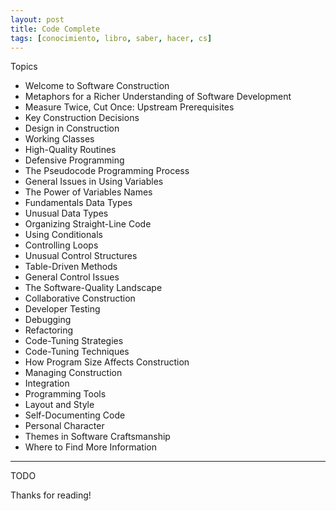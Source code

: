```yaml
---
layout: post
title: Code Complete
tags: [conocimiento, libro, saber, hacer, cs]
---
```


<!--Resumen-->


Topics 

- Welcome to Software Construction
- Metaphors for a Richer Understanding of Software Development
- Measure Twice, Cut Once: Upstream Prerequisites
- Key Construction Decisions
- Design in Construction
- Working Classes
- High-Quality Routines
- Defensive Programming
- The Pseudocode Programming Process
- General Issues in Using Variables
- The Power of Variables Names
- Fundamentals Data Types
- Unusual Data Types
- Organizing Straight-Line Code
- Using Conditionals
- Controlling Loops
- Unusual Control Structures
- Table-Driven Methods
- General Control Issues
- The Software-Quality Landscape
- Collaborative Construction
- Developer Testing
- Debugging
- Refactoring
- Code-Tuning Strategies
- Code-Tuning Techniques
- How Program Size Affects Construction
- Managing Construction
- Integration
- Programming Tools
- Layout and Style
- Self-Documenting Code
- Personal Character
- Themes in Software Craftsmanship
- Where to Find More Information

---

<!--more-->
TODO
  
Thanks for reading!